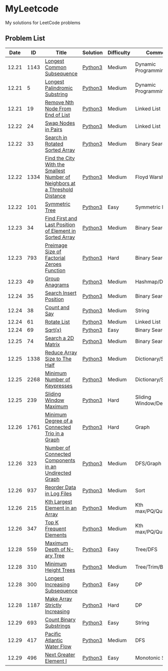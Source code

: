 # MyLeetcode


My solutions for LeetCode problems

## Problem List

| Date  | ID   | Title                                                                                                                                                                                    | Solution                  | Difficulty | Comments         |
|-------|------|------------------------------------------------------------------------------------------------------------------------------------------------------------------------------------------|---------------------------|------------|------------------|
| 12.21 | 1143 | [Longest Common Subsequence](https://leetcode.com/problems/longest-common-subsequence)                                                                                                   | [Python3](./1143/1143.py) | Medium     | Dynamic Programming |
| 12.21 | 5    | [Longest Palindromic Substring](https://leetcode.com/problems/longest-palindromic-substring)                                                                                             | [Python3](./5/5.py)       | Medium     | Dynamic Programming |
| 12.21 | 19   | [Remove Nth Node From End of List](https://leetcode.com/problems/remove-nth-node-from-end-of-list)                                                                                       | [Python3](./19/19.py)     | Medium     | Linked List      |
| 12.22 | 24   | [Swap Nodes in Pairs](https://leetcode.com/problems/swap-nodes-in-pairs)                                                                                                                 | [Python3](./24/24.py)     | Medium     | Linked List      |
| 12.22 | 33   | [Search in Rotated Sorted Array](https://leetcode.com/problems/search-in-rotated-sorted-array)                                                                                           | [Python3](./33/33.py)     | Medium     | Binary Search    |
| 12.22 | 1334 | [Find the City With the Smallest Number of Neighbors at a Threshold Distance](https://leetcode.com/problems/find-the-city-with-the-smallest-number-of-neighbors-at-a-threshold-distance) | [Python3](./1334/1334.py) | Medium     | Floyd Warshall   |
| 12.22 | 101  | [Symmetric Tree](https://leetcode.com/problems/symmetric-tree)                                                                                                                           | [Python3](./101/101.py)   | Easy       | Symmetric DFS    |
| 12.23 | 34   | [Find First and Last Position of Element in Sorted Array](https://leetcode.com/problems/find-first-and-last-position-of-element-in-sorted-array)                                         | [Python3](./34/34.py)     | Medium     | Binary Search    |
| 12.23 | 793  | [Preimage Size of Factorial Zeroes Function](https://leetcode.com/problems/preimage-size-of-factorial-zeroes-function)                                                                   | [Python3](./793/793.py)   | Hard       | Binary Search    |
| 12.23 | 49   | [Group Anagrams](https://leetcode.com/problems/group-anagrams)                                                                                                                           | [Python3](./49/49.py)     | Medium     | Hashmap/Dictionary |
| 12.24 | 35   | [Search Insert Position](https://leetcode.com/problems/search-insert-position)                                                                                                           | [Python3](./35/35.py)     | Medium     | Binary Search    |
| 12.24 | 38   | [Count and Say](https://leetcode.com/problems/count-and-say)                                                                                                                             | [Python3](./38/38.py)     | Medium     | String           |
| 12.24 | 61   | [Rotate List](https://leetcode.com/problems/rotate-list)                                                                                                                                 | [Python3](./61/61.py)     | Medium     | Linked List      |
| 12.24 | 69   | [Sqrt(x)](https://leetcode.com/problems/sqrtx)                                                                                                                                           | [Python3](./69/69.py)     | Easy       | Binary Search    |
| 12.25 | 74   | [Search a 2D Matrix](https://leetcode.com/problems/search-a-2d-matrix)                                                                                                                   | [Python3](./74/74.py)     | Medium     | Binary Search    |
| 12.25 | 1338 | [Reduce Array Size to The Half](https://leetcode.com/problems/reduce-array-size-to-the-half)                                                                                             | [Python3](./1338/1338.py) | Medium     | Dictionary/Sort  |
| 12.25 | 2268 | [Minimum Number of Keypresses](https://leetcode.com/problems/minimum-number-of-keypresses)                                                                                               | [Python3](./2268/2268.py) | Medium     | Dictionary/Sort  |
| 12.25 | 239  | [Sliding Window Maximum](https://leetcode.com/problems/sliding-window-maximum)                                                                                                           | [Python3](./239/239.py)   | Hard       | Sliding Window/Deque |
| 12.26 | 1761 | [Minimum Degree of a Connected Trio in a Graph](https://leetcode.com/problems/minimum-degree-of-a-connected-trio-in-a-graph)                                                             | [Python3](./1761/1761.py) | Hard       | Graph            |
| 12.26 | 323  | [Number of Connected Components in an Undirected Graph](https://leetcode.com/problems/number-of-connected-components-in-an-undirected-graph)                                             | [Python3](./323/323.py)   | Medium     | DFS/Graph        |
| 12.26 | 937  | [Reorder Data in Log Files](https://leetcode.com/problems/reorder-data-in-log-files)                                                                                                     | [Python3](./937/937.py)   | Medium     | Sort             |
| 12.26 | 215  | [Kth Largest Element in an Array](https://leetcode.com/problems/kth-largest-element-in-an-array)                                                                                         | [Python3](./215/215.py)   | Medium     | Kth max/PQ/QuickSort |
| 12.26 | 347  | [Top K Frequent Elements](https://leetcode.com/problems/top-k-frequent-elements)                                                                                                         | [Python3](./347/347.py)   | Medium     | Kth max/PQ/QuickSort |
| 12.28 | 559  | [Maximum Depth of N-ary Tree](https://leetcode.com/problems/maximum-depth-of-n-ary-tree)                                                                                                 | [Python3](./559/559.py)   | Easy       | Tree/DFS         |
| 12.28 | 310  | [Minimum Height Trees](https://leetcode.com/problems/minimum-height-trees)                                                                                                               | [Python3](./310/310.py)   | Medium     | Tree/Trim/BFS    |
| 12.28 | 300  | [Longest Increasing Subsequence](https://leetcode.com/problems/longest-increasing-subsequence)                                                                                           | [Python3](./300/300.py)   | Easy       | DP               |
| 12.28 | 1187 | [Make Array Strictly Increasing](https://leetcode.com/problems/make-array-strictly-increasing)                                                                                           | [Python3](./1187/1187.py) | Hard       | DP               |
| 12.29 | 693  | [Count Binary Substrings](https://leetcode.com/problems/count-binary-substrings)                                                                                                         | [Python3](./696/696.py)   | Easy       | String           |
| 12.29 | 417  | [Pacific Atlantic Water Flow](https://leetcode.com/problems/pacific-atlantic-water-flow)                                                                                                 | [Python3](./417/417.py)   | Medium     | DFS              |
| 12.29 | 496  | [Next Greater Element I](https://leetcode.com/problems/next-greater-element-i)                                                                                                                                                               | [Python3](./496/496.py)   | Easy       | Monotonic Stack                 |


 